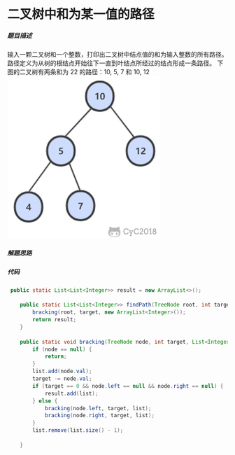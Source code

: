二叉树中和为某一值的路径
====


##### 题目描述   
输入一颗二叉树和一个整数，打印出二叉树中结点值的和为输入整数的所有路径。路径定义为从树的根结点开始往下一直到叶结点所经过的结点形成一条路径。
下图的二叉树有两条和为 22 的路径：10, 5, 7 和 10, 12
![二叉树中和为某一值的路径](./pic/二叉树中和为某一值的路径.png)

##### 解题思路


##### 代码
```java
 public static List<List<Integer>> result = new ArrayList<>();

    public static List<List<Integer>> findPath(TreeNode root, int target) {
        bracking(root, target, new ArrayList<Integer>());
        return result;
    }

    public static void bracking(TreeNode node, int target, List<Integer> list) {
        if (node == null) {
            return;
        }
        list.add(node.val);
        target -= node.val;
        if (target == 0 && node.left == null && node.right == null) {
            result.add(list);
        } else {
            bracking(node.left, target, list);
            bracking(node.right, target, list);
        }
        list.remove(list.size() - 1);

    }
```